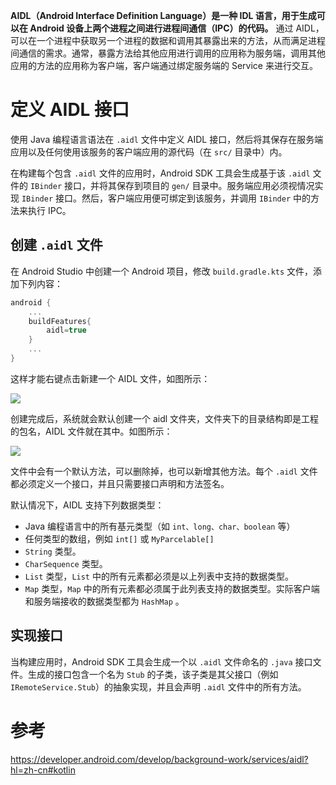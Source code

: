 **AIDL（Android Interface Definition Language）是一种 IDL 语言，用于生成可以在 Android 设备上两个进程之间进行进程间通信（IPC）的代码。** 通过 AIDL，可以在一个进程中获取另一个进程的数据和调用其暴露出来的方法，从而满足进程间通信的需求。通常，暴露方法给其他应用进行调用的应用称为服务端，调用其他应用的方法的应用称为客户端，客户端通过绑定服务端的 Service 来进行交互。

# 定义 AIDL 接口

使用 Java 编程语言语法在 `.aidl` 文件中定义 AIDL 接口，然后将其保存在服务端应用以及任何使用该服务的客户端应用的源代码（在 `src/` 目录中）内。

在构建每个包含 `.aidl` 文件的应用时，Android SDK 工具会生成基于该 `.aidl` 文件的 `IBinder` 接口，并将其保存到项目的 `gen/` 目录中。服务端应用必须视情况实现 `IBinder` 接口。然后，客户端应用便可绑定到该服务，并调用 `IBinder` 中的方法来执行 IPC。

## 创建 `.aidl` 文件

在 Android Studio 中创建一个 Android 项目，修改 `build.gradle.kts` 文件，添加下列内容：

```kotlin
android {
    ...
    buildFeatures{
        aidl=true
    }
    ...
}
```

这样才能右键点击新建一个 AIDL 文件，如图所示：

![](16-AIDL/create_aidl_file.png)

创建完成后，系统就会默认创建一个 aidl 文件夹，文件夹下的目录结构即是工程的包名，AIDL 文件就在其中。如图所示：

![](16-AIDL/aidl_file_sample.png)

文件中会有一个默认方法，可以删除掉，也可以新增其他方法。每个 `.aidl` 文件都必须定义一个接口，并且只需要接口声明和方法签名。

默认情况下，AIDL 支持下列数据类型：

- Java 编程语言中的所有基元类型（如 `int、long、char、boolean` 等）
- 任何类型的数组，例如 `int[]` 或 `MyParcelable[]`
- `String` 类型。
- `CharSequence` 类型。
- `List` 类型，`List` 中的所有元素都必须是以上列表中支持的数据类型。
- `Map` 类型，`Map` 中的所有元素都必须属于此列表支持的数据类型。实际客户端和服务端接收的数据类型都为 `HashMap` 。

## 实现接口
当构建应用时，Android SDK 工具会生成一个以 `.aidl` 文件命名的 `.java` 接口文件。生成的接口包含一个名为 `Stub` 的子类，该子类是其父接口（例如 `IRemoteService.Stub`）的抽象实现，并且会声明 `.aidl` 文件中的所有方法。

# 参考

https://developer.android.com/develop/background-work/services/aidl?hl=zh-cn#kotlin
